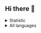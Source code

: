 ## Hi there 👋

<details>
  <summary>Statistic</summary>
  <p align="center">
    <img style="border: none" src="https://github-readme-stats.vercel.app/api?username=UndefinedClear&theme=radical">
  </p>
</details>

<details>
  <summary>All languages</summary>
  <p align="center">
    <img style="border: none;" width="800px" height="800px" src="https://wakatime.com/share/@b85ae86e-9ff3-4efb-9353-5436495fd9a5/a5dbd5bf-12f1-455f-8e0d-574d47eb26ff.svg">
  </p>
  <p align="center">
    <img src="https://github-readme-stats.vercel.app/api/top-langs/?username=undefinedclear&size_weight=0.5&count_weight=0.5">
  </p>
</details>

<!-- ## Pins
[![Gitparse](https://github-readme-stats.vercel.app/api/pin/?username=undefinedclear&repo=gitparse&show_owner=true)](https://github.com/UndefinedClear/Gitparse) -->

<!--
**UndefinedClear/UndefinedClear** is a ✨ _special_ ✨ repository because its `README.md` (this file) appears on your GitHub profile.

Here are some ideas to get you started:

- 🔭 I’m currently working on ...
- 🌱 I’m currently learning ...
- 👯 I’m looking to collaborate on ...
- 🤔 I’m looking for help with ...
- 💬 Ask me about ...
- 📫 How to reach me: ...
- 😄 Pronouns: ...
- ⚡ Fun fact: ...
-->
